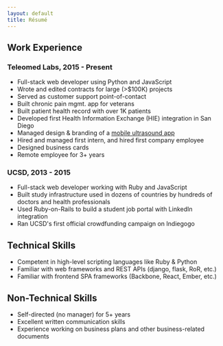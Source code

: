 ```yaml
---
layout: default
title: Résumé
---
```


## Work Experience

### Teleomed Labs, 2015 - Present

*   Full-stack web developer using Python and JavaScript
*   Wrote and edited contracts for large (>$100K) projects
*   Served as customer support point-of-contact
*   Built chronic pain mgmt. app for veterans
*   Built patient health record with over 1K patients
*   Developed first Health Information Exchange (HIE) integration in San Diego
*   Managed design & branding of a [mobile ultrasound app][phantom-www]
*   Hired and managed first intern, and hired first company employee
*   Designed business cards
*   Remote employee for 3+ years

### UCSD, 2013 - 2015

*   Full-stack web developer working with Ruby and JavaScript
*   Built study infrastructure used in dozens of countries by hundreds of doctors and health professionals
*   Used Ruby-on-Rails to build a student job portal with LinkedIn integration
*   Ran UCSD's first official crowdfunding campaign on Indiegogo

## Technical Skills

*   Competent in high-level scripting languages like Ruby & Python
*   Familiar with web frameworks and REST APIs (django, flask, RoR, etc.)
*   Familiar with frontend SPA frameworks (Backbone, React, Ember, etc.)

## Non-Technical Skills

*   Self-directed (no manager) for 5+ years
*   Excellent written communication skills
*   Experience working on business plans and other business-related documents


[phantom-www]: https://www.thephantomapp.com/
